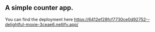 ## A simple counter app.

You can find the deployment here https://6412ef28fcf7730ce0d92752--delightful-moxie-3ceae6.netlify.app/
